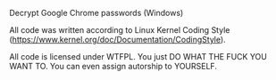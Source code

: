 Decrypt Google Chrome passwords (Windows) 

All code was written according to Linux Kernel Coding Style (https://www.kernel.org/doc/Documentation/CodingStyle).

All code is licensed under WTFPL. You just DO WHAT THE FUCK YOU WANT TO. You can even assign autorship to YOURSELF.
